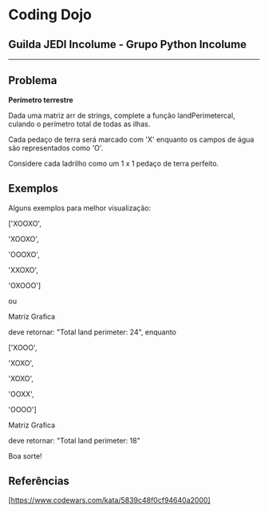 # Coding Dojo
## Guilda JEDI Incolume - Grupo Python Incolume
 
 ---

## Problema
**Perímetro terrestre**

Dada uma matriz arr de strings, complete a função landPerimetercal, culando o perímetro total de todas as ilhas.

Cada pedaço de terra será marcado com 'X' enquanto os campos de água são representados como 'O'.

Considere cada ladrilho como um 1 x 1 pedaço de terra perfeito.

## Exemplos
Alguns exemplos para melhor visualização:

['XOOXO',

'XOOXO',

'OOOXO',

'XXOXO',

'OXOOO']

ou

Matriz Grafica

deve retornar: "Total land perimeter: 24",
enquanto

['XOOO',

'XOXO',

'XOXO',

'OOXX',

'OOOO']

Matriz Grafica

deve retornar: "Total land perimeter: 18"

Boa sorte!

## Referências
[https://www.codewars.com/kata/5839c48f0cf94640a2000]